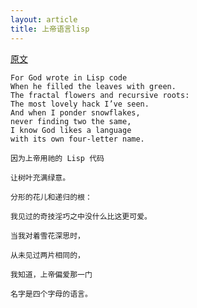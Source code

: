 ```yaml
---
layout: article
title: 上帝语言lisp
---
```


[原文](https://twobithistory.org/2018/10/14/lisp.html)

```
For God wrote in Lisp code
When he filled the leaves with green.
The fractal flowers and recursive roots:
The most lovely hack I’ve seen.
And when I ponder snowflakes,
never finding two the same,
I know God likes a language
with its own four-letter name.

```

```
因为上帝用祂的 Lisp 代码

让树叶充满绿意。

分形的花儿和递归的根：

我见过的奇技淫巧之中没什么比这更可爱。

当我对着雪花深思时，

从未见过两片相同的，

我知道，上帝偏爱那一门

名字是四个字母的语言。

```